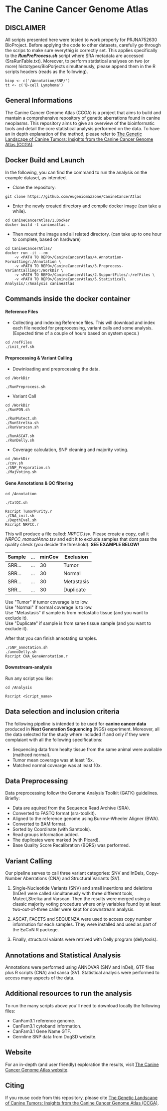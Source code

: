 # The Canine Cancer Genome Atlas

## DISCLAIMER
All scripts presented here were tested to work properly for PRJNA752630 BioProject. Before applying the code to other datasets, carefully go through the scrips to make sure everythig is correctly set.
This applies specifically to the **_RunPreProcess.sh_** script where SRA metadata are accessed (SraRunTable.txt). 
Moreover, to perform statistical analyses on two (or more) histotypes/BioPorjects simultaneusly, please append them in the R scripts headers (reads as the following).
```
biop <- c('/Annotation/SNP/')
tt <- c('B-cell Lymphoma')
```

## General Informations

The Canine Cancer Genome Atlas (CCGA) is a project that aims to build and mantain a comprehensive repository of genetic aberrations found in canine neoplasms.
This repository aims to give an overview of the bioinformatic tools and detail the core statistical analysis performed on the data.
To have an in depth explanation of the method, please refer to [The Genetic Landscape of Canine Tumors: Insights from the Canine Cancer Genome Atlas (CCGA)](https://doi.org/10.21203/rs.3.rs-5025541/v1).

## Docker Build and Launch

In the following, you can find the command to run the analysis on the example dataset, as intended.

- Clone the repository:
```
git clone https://github.com/eugeniomazzone/CanineCancerAtlas
```
- Enter the newly created directory and compile docker image (can take a while).
```
cd CanineCancerAtlas/1.Docker
docker build -t canineatlas .
```
- Then mount the image and all related directory. (can take up to one hour to complete, based on hardware)
```
cd CanineCancerAtlas/
docker run -it --rm 
	-v <PATH TO REPO>/CanineCancerAtlas/4.Annotation-Formatting/:/Annotation \
	-v <PATH TO REPO>/CanineCancerAtlas/3.Preprocess-VariantCalling/:/WorkDir \
	-v <PATH TO REPO>/CanineCancerAtlas/2.SupportFiles/:/refFiles \
	-v <PATH TO REPO>/CanineCancerAtlas/5.Statistical\ Analysis/:/Analysis canineatlas 
```

## Commands inside the docker container

#### Reference Files
- Collecting and indexing Reference files. This will download and index each file needed for preprocessing, variant calls and some analysis.
  (Expected time of a couple of hours based on system specs.)
```
cd /refFiles
./init_ref.sh
```
#### Preprocessing & Variant Calling
- Dowinloading and preprocessing the data.
```
cd /WorkDir

./RunPreprocess.sh
```
- Variant Call
```
cd /WorkDir
./RunPON.sh

./RunMutect.sh
./RunStrelka.sh
./RunVarscan.sh

./RunASCAT.sh
./RunDelly.sh
```
- Coverage calculation, SNP cleaning and majority voting.
```
cd /WorkDir
./cov.sh
./SNP_Preparation.sh
./MajVoting.sh
```
#### Gene Annotations & QC filtering
```
cd /Annotation

./CatQC.sh

Rscript TumorPurity.r
./CNA_init.sh
./DepthEval.sh
Rscript NRPCC.r
```
This will produce a file called: *NRPCC.tsv*. Please create a copy, call it *NRPCC_manualAnno.tsv* and edit it to exclude samples that dont pass the quality check (you decide the threshold). **SEE EXAMPLE BELOW!**

| Sample | ... | minCov | Exclusion |
| --- | --- | --- | --- |
| SRR... | ... |   30   | Tumor | 
| SRR... | ... |   30   | Normal |
| SRR... | ... |   30   | Metastasis | 
| SRR... | ... |   30   | Duplicate |

Use "Tumor" if tumor coverage is to low. <br/>
Use "Normal" if normal coverage is to low. <br/>
Use "Metastasis" if sample is from metastatic tissue (and you want to exclude it). <br/>
Use "Duplicate" if sample is from same tissue sample (and you want to exclude it). <br/>


After that you can finish annotating samples.
```
./SNP_annotation.sh
./annoDelly.sh
Rscript CNA_GeneAnnotation.r
```
#### Downstream-analysis
Run any script you like:
```
cd /Analysis

Rscript <Script_name>
```

## Data selection and inclusion criteria

The following pipeline is intended to be used for **canine cancer data** produced in **Next Generation Sequencing** (NGS) experiment.
Moreover, all the data selected for the study where included if and only if they were complaiant with all the following specifications:
- Sequencing data from healty tissue from the same animal were available (mathced normal).
- Tumor mean coverage was at least 15x.
- Matched normal covearge was at least 10x.

## Data Preprocessing

Data preprocessing follow the Genome Analysis Toolkit (GATK) guidelines. Briefly:
- Data are aquired from the Sequence Read Archive (SRA).
- Converted to FASTQ format (sra-toolkit).
- Aligned to the reference genome using Burrow-Wheeler Aligner (BWA).
- Converted to BAM format.
- Sorted by Coordinate (with Samtools).
- Read groups information added.
- The duplicates were marked (with Picard).
- Base Quality Score Recalibration (BQRS) was performed.

## Variant Calling

Our pipeline serves to call three variant categories: SNV and InDels, Copy-Number Aberrations (CNA) and Structural Variants (SV).

1. Single-Nucleotide Variants (SNV) and small insertions and deletions (InDel) were called simultaneusly with three different tools, Mutect,Strelka and Varscan. Then the results were merged using a classic majority voting procedure where only variables found by at least two-out-of-three caller were kept for downstream analysis.

2. ASCAT, FACETS and SEQUENZA were used to access copy number information for each samples. They were installed and used as part of the EaCoN R packege.

3. Finally, structural vaiants were retrived with Delly program (dellytools).

## Annotations and Statistical Analysis

Annotations were performed using ANNOVAR (SNV and InDel), GTF files plus R scripts (CNA) and sansa (SV).
Statistical analysis were performed to access many aspects of the data.

## Additional resources to run the analysis

To run the many scripts above you'll need to download locally the following files:
- CanFam3.1 reference genome.
- CanFam3.1 cytoband information.
- CanFam3.1 Gene Name GTF.
- Germline SNP data from DogSD website.

## Website

 For an in-depth (and user friendly) exploration the results, visit [The Canine Cancer Genome Atlas website](https://caninecancergenomeatlas.org/).

## Citing

If you reuse code from this repository, please cite [The Genetic Landscape of Canine Tumors: Insights from the Canine Cancer Genome Atlas (CCGA)](https://doi.org/10.21203/rs.3.rs-5025541/v1).

